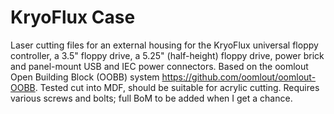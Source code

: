 KryoFlux Case
=============

Laser cutting files for an external housing for the KryoFlux universal floppy controller,
a 3.5" floppy drive, a 5.25" (half-height) floppy drive, power brick and panel-mount USB
and IEC power connectors. Based on the oomlout Open Building Block (OOBB) system
https://github.com/oomlout/oomlout-OOBB. Tested cut into MDF, should be suitable for
acrylic cutting. Requires various screws and bolts; full BoM to be added when I get a chance.
